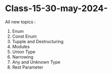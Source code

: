 # Class-15-30-may-2024-
All new topics :

1) Enum
2) Const Enum
3) Tupple and Destructuring
4) Modules
5) Union Type
6) Narrowing
7) Any and Unknown Type
8) Rest Parameter
